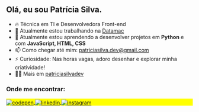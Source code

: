 ## Olá, eu sou Patrícia Silva.


- 🔥 Técnica em TI e Desenvolvedora Front-end
- 🔭 Atualmente estou trabalhando na [Datamac](https://www.datamac.com.br/index.html)
- 🌱 Atualmente estou aprendendo a desenvolver projetos em **Python** e com **JavaScript, HTML, CSS**
- 📫 Como chegar até mim: patriciasilva.dev@gmail.com
- ⚡ Curiosidade: Nas horas vagas, adoro desenhar e explorar minha criatividade!
- 👨‍💻 Mais em [patriciasilvadev](https://)


### Onde me encontrar:

<p align="left" style="background:yellow">
<a href="https://codepen.io/patricia-silva-dev" target="_blank">
  <img align="center" src="https://img.shields.io/badge/-patriciasilvadev-05122A?style=flat&logo=codepen" alt="codepen"/>
</a>
<a href="https://linkedin.com/in/patricia-silva-dev" target="_blank">
  <img align="center" src="https://img.shields.io/badge/-patriciasilvadev-05122A?style=flat&logo=linkedin" alt="linkedin"/>
</a>
<a href="https://instagram.com/patms_" target="_blank">
 <img align="center" src="https://img.shields.io/badge/-patms_-05122A?style=flat&logo=instagram" alt="instagram"/>
</a>
</p>
